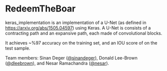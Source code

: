 # RedeemTheBoar
keras_implementation is an implementation of a U-Net (as defined in https://arxiv.org/abs/1505.04597) using Keras. A U-Net is consists of a contracting path and an expansive path, each made of convolutional blocks.     


It achieves ~%97 accuracy on the training set, and an IOU score of  on the test sample. 



Team members: Sinan Deger ([@sinandeger](https://github.com/sinandeger)), Donald Lee-Brown ([@dleebrown](https://github.com/dleebrown)), and Nesar Ramachandra ([@nesar](https://github.com/nesar)). 

